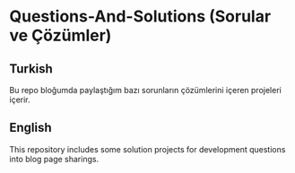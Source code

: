 # Questions-And-Solutions (Sorular ve Çözümler)

## Turkish
Bu repo bloğumda paylaştığım bazı sorunların çözümlerini içeren projeleri içerir.

## English
This repository includes some solution projects for development questions into blog page sharings.
